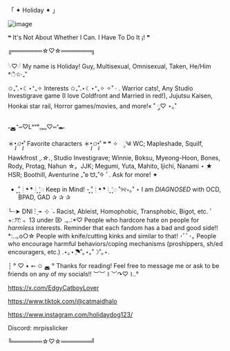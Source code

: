 「 ✦ Holiday ✦ 」

![image](https://github.com/user-attachments/assets/9316c1e4-ddfe-43c3-9667-9a007e6256bc)

❝ It's Not About Whether I Can. I Have To Do It ¡! ❞

╔═══════☆♡☆═══════╗

𓆩♡𓆪 My name is Holiday! Guy, Multisexual, Omnisexual, Taken, He/Him *ੈ✩‧₊˚

✩₊˚.⋆☾⋆⁺₊✧ Interests ✩₊˚.⋆☾⋆⁺₊✧
✧˚ · . Warrior cats!, Any Studio Investigrave game (I love Coldfront and Married in red!), Jujutsu Kaisen, Honkai star rail, Horror games/movies, and more!« ˚ ༘♡ ⋆｡˚

˖◛⁺⑅♡Lᵒᵛᵉᵧₒᵤ♡⑅⁺◛˖

＊*•̩̩͙✩•̩̩͙*˚ Favorite characters ＊*•̩̩͙✩•̩̩͙*˚ 
❝ ❞ ✧ ೃ༄ WC; Mapleshade, Squilf, Hawkfrost ¸.*☆*.¸⁭ Studio Investigrave; Winnie, Boksu, Myeong-Hoon, Bones, Rody, Protag, Nahun ☆。JJK; Megumi, Yuta, Mahito, Ijichi, Nanami ⋆ ★ HSR; Boothill, Aventurine ₊˚ʚ ᗢ₊˚✧ ﾟ. Ask for more! ✦

- ͙۪۪̥˚┊❛ ❜┊˚͙۪۪̥◌ Keep in Mind! - ͙۪۪̥˚┊❛ ❜┊˚͙۪۪̥◌
˚୨୧⋆｡˚ ⋆ I am *DIAGNOSED* with OCD, BPAD, GAD ✰ ✰ ✰

ׂ╰┈➤ DNI : ̗̀➛
⊹ ࣪ ˖ Racist, Ableist, Homophobic, Transphobic, Bigot, etc. ﾟ+*:ꔫ:*﹤ 13 under ⌦ .｡.:*♡ People who hardcore hate on people for *harmless* interests. Reminder that each fandom has a bad and good side!! *:..｡o○☆ People with knife/cutting kinks and similar to that! ･ﾟﾟ･｡
People who encourage harmful behaviors/coping mechanisms (proshippers, sh/ed encouragers, etc.) .⋆｡⋆☂˚｡⋆｡˚☽˚｡⋆.

┆ ° ♡ • ➵ ✩ ◛ ° Thanks for reading! Feel free to message me or ask to be friends on any of my socials!! ︶︶ ꒱ ﹀↷♡ ꒱..°

https://x.com/EdgyCatboyLover

https://www.tiktok.com/@catmaidhalo

https://www.instagram.com/holidaydog123/

Discord: mrpisslicker

╚═══════☆♡☆═══════╝
